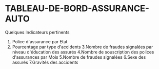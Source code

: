 # TABLEAU-DE-BORD-ASSURANCE-AUTO

Quelques Indicateurs pertinents

1. Police d'assurance par Etat
2. Pourcentage par type d'accidents
3.Nombre de fraudes signalées par niveau d'éducation des assurés
4.Nombre de souscription des polices d'assurances par Mois
5.Nombre de fraudes signalées
6.Sexe des assurés
7.Gravités des accidents 

